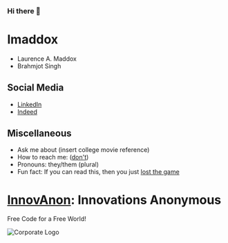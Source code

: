 ### Hi there 👋

<!--
**lmaddox/lmaddox** is a ✨ _special_ ✨ repository because its `README.md` (this file) appears on your GitHub profile.

Here are some ideas to get you started:

- 🔭 I’m currently working on ...
- 🌱 I’m currently learning ...
- 👯 I’m looking to collaborate on ...
- 🤔 I’m looking for help with ...
- 💬 Ask me about ...
- 📫 How to reach me: ...
- 😄 Pronouns: ...
- ⚡ Fun fact: ...
-->
# lmaddox
- Laurence A. Maddox
- Brahmjot Singh

## Social Media
- [LinkedIn](https://www.linkedin.com/in/lmaddox90/)
- [Indeed](https://my.indeed.com/p/laurencem-ktj32mw)

## Miscellaneous
- Ask me about (insert college movie reference)
- How to reach me: ([don't](https://devnull-as-a-service.com/))
- Pronouns: they/them (plural)
- Fun fact: If you can read this, then you just [lost the game](https://www.losethegame.com)

# [InnovAnon](https://InnovAnon-Inc.github.io): Innovations Anonymous
Free Code for a Free World!

![Corporate Logo](https://innovanon-inc.github.io/assets/images/logo.gif)

